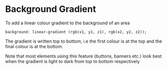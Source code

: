 # Background Gradient

To add a linear colour gradient to the background of an area

```
background: linear-gradient (rgb(x1, y1, z1), rgb(x2, y2, z2));
```

The gradient is written top to bottom, i.e the first colour is at the top and the final colour is at the bottom.

Note that most elements using this feature (buttons, banners etc.) look best when the gradient is light to dark from top to bottom respectively
